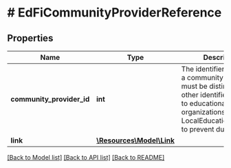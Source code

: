 # # EdFiCommunityProviderReference

## Properties

Name | Type | Description | Notes
------------ | ------------- | ------------- | -------------
**community_provider_id** | **int** | The identifier assigned to a community provider. It must be distinct from any other identifier assigned to educational organizations, such as a LocalEducationAgencyId, to prevent duplication. |
**link** | [**\Resources\Model\Link**](Link.md) |  | [optional]

[[Back to Model list]](../../README.md#models) [[Back to API list]](../../README.md#endpoints) [[Back to README]](../../README.md)

